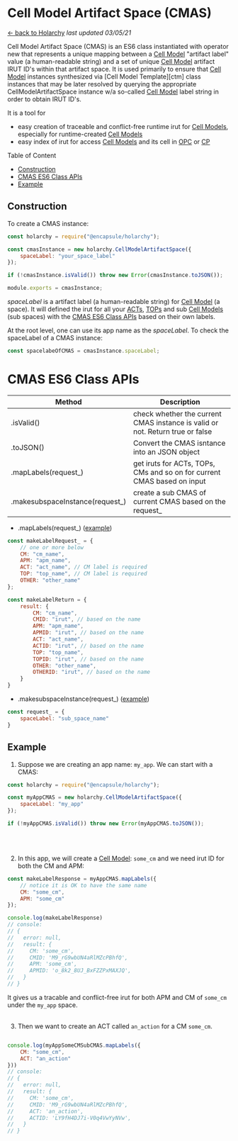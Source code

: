 # Cell Model Artifact Space (CMAS)
[<- back to Holarchy](../README.md)
*last updated 03/05/21*

<!-- reference -->
<!-- external references -->
[arccore filter]: https://encapsule.io/docs/ARCcore/filter
[arccore identifier]: https://encapsule.io/docs/ARCcore/identifier
<!-- core references -->
[ocd]: ./observable-controller-data.md
[opc]: ./observable-process-controller.md
[apm]: ./abstract-process-model.md 
[top]: ./transition-operator.md
[act]: ./controller-action.md
[cp]: ./cell-procssor.md
[cm]: ./cell-model.md
[cmas]: ./cell-model-artifact-space.md
[cmt]: ./cell-model-template.md
<!-- root reference -->
[top list]: ../transition-operator-apis.md
[act list]: ../controller-action-apis.md

Cell Model Artifact Space (CMAS) is an ES6 class instantiated with operator new that represents a unique mapping between a [Cell Model][cm] "artifact label" value (a human-readable string) and a set of unique [Cell Model][cm] artifact IRUT ID's within that artifact space. It is used primarily to ensure that [Cell Model][cm] instances synthesized via [Cell Model Template][ctm] class instances that may be later resolved by querying the appropriate CellModelArtifactSpace instance w/a so-called [Cell Model][cm] label string in order to obtain IRUT ID's.

It is a tool for 
* easy creation of traceable and conflict-free runtime irut for [Cell Models][cm], especially for runtime-created [Cell Models][cm]
* easy index of irut for access [Cell Models][cm] and its cell in [OPC][opc] or [CP][cp]

Table of Content
* [Construction](#Construction)
* [CMAS ES6 Class APIs](#CMAS-ES6-Class-APIs)
* [Example](#Example)

## Construction
To create a CMAS instance:
```javascript
const holarchy = require("@encapsule/holarchy");

const cmasInstance = new holarchy.CellModelArtifactSpace({
    spaceLabel: "your_space_label"
});

if (!cmasInstance.isValid()) throw new Error(cmasInstance.toJSON());

module.exports = cmasInstance;
```

*spaceLabel* is a artifact label (a human-readable string) for [Cell Model][cm] (a space). It will defined the irut for all your [ACTs][act], [TOPs][top] and sub [Cell Models][cm] (sub spaces) with the [CMAS ES6 Class APIs](#CMAS-ES6-Class-APIs) based on their own labels.

At the root level, one can use its app name as the *spaceLabel*. To check the spaceLabel of a CMAS instance:
```javascript
const spacelabeOfCMAS = cmasInstance.spaceLabel;
```

# CMAS ES6 Class APIs
| Method | Description |
|-|-|
| .isValid() | check whether the current CMAS instance is valid or not. Return true or false |
| .toJSON() | Convert the CMAS isntance into an JSON object |
| .mapLabels(request_) | get iruts for ACTs, TOPs, CMs and so on for current CMAS based on input |
| .makesubspaceInstance(request_) | create a sub CMAS of current CMAS based on the request_ |

* .mapLabels(request_) ([example](#example))
```javascript
const makeLabelRequest_ = {
    // one or more below
    CM: "cm_name",
    APM: "apm_name",
    ACT: "act_name", // CM label is required
    TOP: "top_name", // CM label is required
    OTHER: "other_name"
};

const makeLabelReturn = {
    result: {
        CM: "cm_name",
        CMID: "irut", // based on the name
        APM: "apm_name",
        APMID: "irut", // based on the name
        ACT: "act_name",
        ACTID: "irut", // based on the name
        TOP: "top_name",
        TOPID: "irut", // based on the name
        OTHER: "other_name",
        OTHERID: "irut", // based on the name
    }
}
```

* .makesubspaceInstance(request_) ([example](#example))
```javascript
const request_ = {
    spaceLabel: "sub_space_name"
}
```

## Example
1. Suppose we are creating an app name: `my_app`. We can start with a CMAS:
```javascript
const holarchy = require("@encapsule/holarchy");

const myAppCMAS = new holarchy.CellModelArtifactSpace({
    spaceLabel: "my_app"
});

if (!myAppCMAS.isValid()) throw new Error(myAppCMAS.toJSON());
```
<br>
<br>

2. In this app, we will create a [Cell Model][cm]: `some_cm` and we need irut ID for both the CM and APM:
```javascript
const makeLabelResponse = myAppCMAS.mapLabels({
    // notice it is OK to have the same name
    CM: "some_cm",
    APM: "some_cm"
});

console.log(makeLabelResponse)
// console: 
// {
//   error: null,
//   result: {
//     CM: 'some_cm',
//     CMID: 'M9_rG9wbUN4aRlMZcPBhfQ',
//     APM: 'some_cm',
//     APMID: 'o_8k2_8UJ_BxFZZPxMAXJQ',
//   }
// }
```
It gives us a tracable and conflict-free irut for both APM and CM of `some_cm` under the `my_app` space.
<br>
<br>

3. Then we want to create an ACT called `an_action` for a CM `some_cm`.
```javascript

console.log(myAppSomeCMSubCMAS.mapLabels({
    CM: "some_cm",
    ACT: "an_action"
}))
// console: 
// {
//   error: null,
//   result: {
//     CM: 'some_cm',
//     CMID: 'M9_rG9wbUN4aRlMZcPBhfQ',
//     ACT: 'an_action',
//     ACTID: 'LY9fH4DJ7i-V0q4VwYyNVw',
//   }
// }
```
